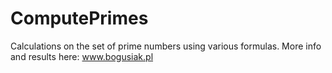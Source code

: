 # ComputePrimes
Calculations on the set of prime numbers using various formulas.
More info and results here: www.bogusiak.pl

